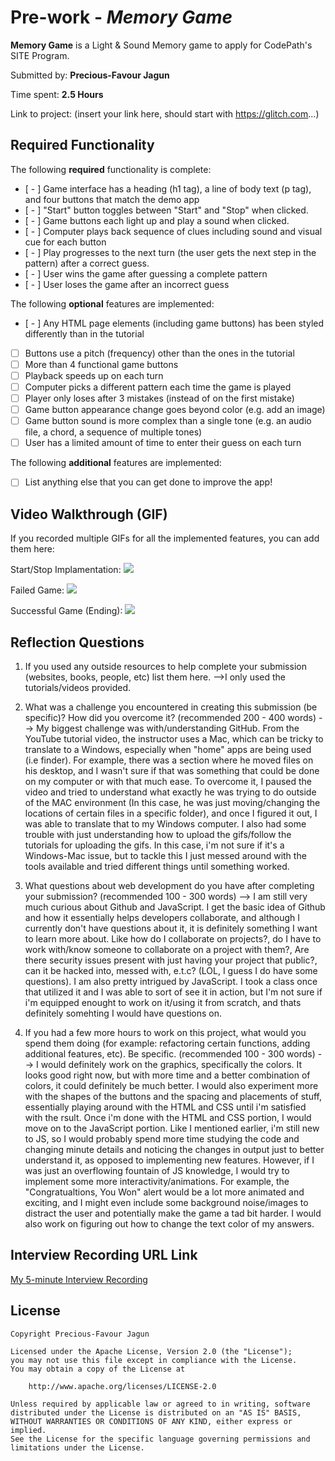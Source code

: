 # Pre-work - _Memory Game_

**Memory Game** is a Light & Sound Memory game to apply for CodePath's SITE Program.

Submitted by: **Precious-Favour Jagun**

Time spent: **2.5 Hours**

Link to project: (insert your link here, should start with https://glitch.com...)

## Required Functionality

The following **required** functionality is complete:

- [ - ] Game interface has a heading (h1 tag), a line of body text (p tag), and four buttons that match the demo app
- [ - ] "Start" button toggles between "Start" and "Stop" when clicked.
- [ - ] Game buttons each light up and play a sound when clicked.
- [ - ] Computer plays back sequence of clues including sound and visual cue for each button
- [ - ] Play progresses to the next turn (the user gets the next step in the pattern) after a correct guess.
- [ - ] User wins the game after guessing a complete pattern
- [ - ] User loses the game after an incorrect guess

The following **optional** features are implemented:

- [ - ] Any HTML page elements (including game buttons) has been styled differently than in the tutorial
- [ ] Buttons use a pitch (frequency) other than the ones in the tutorial
- [ ] More than 4 functional game buttons
- [ ] Playback speeds up on each turn
- [ ] Computer picks a different pattern each time the game is played
- [ ] Player only loses after 3 mistakes (instead of on the first mistake)
- [ ] Game button appearance change goes beyond color (e.g. add an image)
- [ ] Game button sound is more complex than a single tone (e.g. an audio file, a chord, a sequence of multiple tones)
- [ ] User has a limited amount of time to enter their guess on each turn

The following **additional** features are implemented:

- [ ] List anything else that you can get done to improve the app!

## Video Walkthrough (GIF)

If you recorded multiple GIFs for all the implemented features, you can add them here:

Start/Stop Implamentation:
![](https://cdn.glitch.global/926ec6bd-76e5-4141-b278-f5a89259a011/ezgif.com-gif-maker.gif?v=1650174994434)

Failed Game:
![](https://cdn.glitch.global/926ec6bd-76e5-4141-b278-f5a89259a011/ezgif.com-gif-maker%20(1).gif?v=1650176272258)

Successful Game (Ending):
![](https://cdn.glitch.global/926ec6bd-76e5-4141-b278-f5a89259a011/ezgif.com-gif-maker%20(2).gif?v=1650176848469)



## Reflection Questions

1. If you used any outside resources to help complete your submission (websites, books, people, etc) list them here.
   -->I only used the tutorials/videos provided.

2. What was a challenge you encountered in creating this submission (be specific)? How did you overcome it? (recommended 200 - 400 words)
   --> My biggest challenge was with/understanding GitHub. From the YouTube tutorial video, the instructor uses a Mac, which can be tricky
   to translate to a Windows, especially when "home" apps are being used (i.e finder). For example, there was a section where he moved files
   on his desktop, and I wasn't sure if that was something that could be done on my computer or with that much ease. To overcome it, I paused the
   video and tried to understand what exactly he was trying to do outside of the MAC environment (In this case, he was just moving/changing the
   locations of certain files in a specific folder), and once I figured it out, I was able to translate that to my Windows computer. I also had some 
   trouble with just understanding how to upload the gifs/follow the tutorials for uploading the gifs. In this case, i'm not sure if it's a Windows-Mac 
   issue, but to tackle this I just messed around with the tools available and tried different things until something worked.

3. What questions about web development do you have after completing your submission? (recommended 100 - 300 words)
   --> I am still very much curious about Github and JavaScript. I get the basic idea of Github and how it essentially helps developers collaborate,
   and although I currently don't have questions about it, it is definitely something I want to learn more about. Like how do I collaborate on projects?,
   do I have to work with/know someone to collaborate on a project with them?, Are there security issues present with just having your project that public?,
   can it be hacked into, messed with, e.t.c? (LOL, I guess I do have some questions). I am also pretty intrigued by JavaScript. I took a class once that utilized
   it and I was able to sort of see it in action, but I'm not sure if i'm equipped enought to work on it/using it from scratch, and thats definitely somehting
   I would have questions on.

4. If you had a few more hours to work on this project, what would you spend them doing (for example: refactoring certain functions, adding additional features, etc). Be specific. (recommended 100 - 300 words)
   --> I would definitely work on the graphics, specifically the colors. It looks good right now, but with more time and a better combination of colors, it could definitely be much better. I would also experiment
   more with the shapes of the buttons and the spacing and placements of stuff, essentially playing around with the HTML and CSS until i'm satisfied with the rsult.
   Once i'm done with the HTML and CSS portion, I would move on to the JavaScript portion. Like I mentioned earlier, i'm still new to JS, so I would probably spend more time studying the code and changing minute details and
   noticing the changes in output just to better understand it, as opposed to implementing new features. However, if I was just an overflowing fountain of JS knowledge, I would try to implement some more interactivity/animations.
   For example, the "Congratualtions, You Won" alert would be a lot more animated and exciting, and I might even include some background noise/images to distract the user and potentially make the game a tad bit harder.
   I would also work on figuring out how to change the text color of my answers.

## Interview Recording URL Link

[My 5-minute Interview Recording](https://cdn.glitch.me/926ec6bd-76e5-4141-b278-f5a89259a011/video4415255317.mp4?v=1650220565719)

## License

    Copyright Precious-Favour Jagun

    Licensed under the Apache License, Version 2.0 (the "License");
    you may not use this file except in compliance with the License.
    You may obtain a copy of the License at

        http://www.apache.org/licenses/LICENSE-2.0

    Unless required by applicable law or agreed to in writing, software
    distributed under the License is distributed on an "AS IS" BASIS,
    WITHOUT WARRANTIES OR CONDITIONS OF ANY KIND, either express or implied.
    See the License for the specific language governing permissions and
    limitations under the License.
